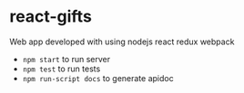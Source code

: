 # react-gifts
Web app developed with using nodejs react redux webpack

* `npm start` to run server
* `npm test` to run tests
* `npm run-script docs` to generate apidoc
